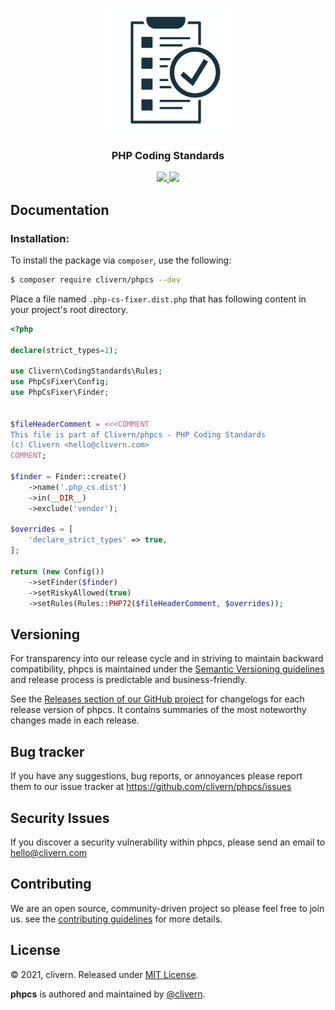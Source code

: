 <p align="center">
    <img alt="phpcs logo" src="/assets/img/logo.png?v=1.0.2" height="200" />
    <h3 align="center">PHP Coding Standards</h3>
    <p align="center">
        <a href="https://packagist.org/packages/clivern/phpcs">
            <img src="https://img.shields.io/badge/Version-1.0.2-red.svg">
        </a>
        <a href="https://github.com/Clivern/phpcs/blob/master/LICENSE">
            <img src="https://img.shields.io/badge/LICENSE-MIT-orange.svg">
        </a>
    </p>
</p>


## Documentation

### Installation:

To install the package via `composer`, use the following:

```zsh
$ composer require clivern/phpcs --dev
```

Place a file named `.php-cs-fixer.dist.php` that has following content in your project's root directory.

```php
<?php

declare(strict_types=1);

use Clivern\CodingStandards\Rules;
use PhpCsFixer\Config;
use PhpCsFixer\Finder;


$fileHeaderComment = <<<COMMENT
This file is part of Clivern/phpcs - PHP Coding Standards
(c) Clivern <hello@clivern.com>
COMMENT;

$finder = Finder::create()
    ->name('.php_cs.dist')
    ->in(__DIR__)
    ->exclude('vendor');

$overrides = [
    'declare_strict_types' => true,
];

return (new Config())
    ->setFinder($finder)
    ->setRiskyAllowed(true)
    ->setRules(Rules::PHP72($fileHeaderComment, $overrides));
```


## Versioning

For transparency into our release cycle and in striving to maintain backward compatibility, phpcs is maintained under the [Semantic Versioning guidelines](https://semver.org/) and release process is predictable and business-friendly.

See the [Releases section of our GitHub project](https://github.com/clivern/phpcs/releases) for changelogs for each release version of phpcs. It contains summaries of the most noteworthy changes made in each release.


## Bug tracker

If you have any suggestions, bug reports, or annoyances please report them to our issue tracker at https://github.com/clivern/phpcs/issues


## Security Issues

If you discover a security vulnerability within phpcs, please send an email to [hello@clivern.com](mailto:hello@clivern.com)


## Contributing

We are an open source, community-driven project so please feel free to join us. see the [contributing guidelines](CONTRIBUTING.md) for more details.


## License

© 2021, clivern. Released under [MIT License](https://opensource.org/licenses/mit-license.php).

**phpcs** is authored and maintained by [@clivern](http://github.com/clivern).

